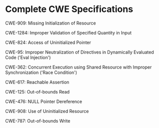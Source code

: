 

# Complete CWE Specifications

CWE-909: Missing Initialization of Resource

CWE-1284: Improper Validation of Specified Quantity in Input

CWE-824: Access of Uninitialized Pointer

CWE-95: Improper Neutralization of Directives in Dynamically Evaluated Code ('Eval Injection')

CWE-362: Concurrent Execution using Shared Resource with Improper Synchronization ('Race Condition')

CWE-617: Reachable Assertion

CWE-125: Out-of-bounds Read

CWE-476: NULL Pointer Dereference

CWE-908: Use of Uninitialized Resource

CWE-787: Out-of-bounds Write